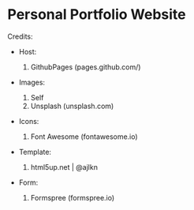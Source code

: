 # Personal Portfolio Website

Credits:

- Host: <br>
	1. GithubPages (pages.github.com/)
	
- Images: <br>
	1. Self
	2. Unsplash (unsplash.com)
- Icons: <br>
 	1. Font Awesome (fontawesome.io)
- Template: 
	1. html5up.net | @ajlkn
- Form: 
 	1. Formspree (formspree.io)

